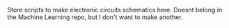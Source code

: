 Store scripts to make electronic circuits schematics here. Doesnt belong in the Machine Learning repo, but I don't want to make another.
